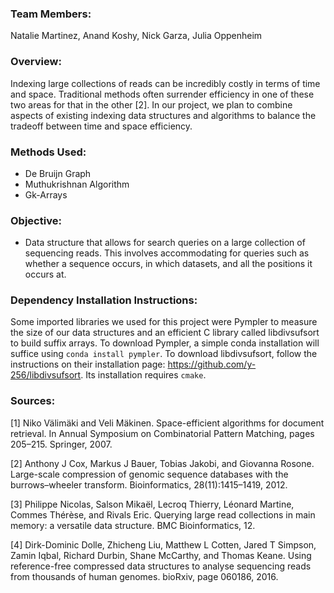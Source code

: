 ### Team Members: 
Natalie Martinez, Anand Koshy, Nick Garza, Julia Oppenheim

### Overview:
Indexing large collections of reads can be incredibly costly in terms of time and space. Traditional methods often surrender efficiency in one of these two areas for that in the other [2]. In our project, we plan to combine aspects of existing indexing data structures and algorithms to balance the tradeoff between time and space efficiency.

### Methods Used:
* De Bruijn Graph
* Muthukrishnan Algorithm
* Gk-Arrays


### Objective:
*  Data structure that allows for search queries on a large collection of sequencing reads. This involves accommodating for queries such as whether a sequence occurs, in which datasets, and all the positions it occurs at.


### Dependency Installation Instructions:
Some imported libraries we used for this project were Pympler to measure the size of our data structures and an efficient C library called libdivsufsort to build suffix arrays. To download Pympler, a simple conda installation will suffice using `conda install pympler`. To download libdivsufsort, follow the instructions on their installation page: https://github.com/y-256/libdivsufsort. Its installation requires `cmake`.


### Sources:
[1] Niko Välimäki and Veli Mäkinen. Space-efficient algorithms for document retrieval. In
Annual Symposium on Combinatorial Pattern Matching, pages 205–215. Springer, 2007.

[2] Anthony J Cox, Markus J Bauer, Tobias Jakobi, and Giovanna Rosone. Large-scale compression of genomic sequence databases with the burrows–wheeler transform. Bioinformatics, 28(11):1415–1419, 2012.

[3] Philippe Nicolas, Salson Mikaël, Lecroq Thierry, Léonard Martine, Commes Thérѐse, and Rivals Eric. Querying large read collections in main memory: a versatile data structure. BMC Bioinformatics, 12.

[4] Dirk-Dominic Dolle, Zhicheng Liu, Matthew L Cotten, Jared T Simpson, Zamin Iqbal, Richard Durbin, Shane McCarthy, and Thomas Keane. Using reference-free compressed data structures to analyse sequencing reads from thousands of human genomes. bioRxiv, page 060186, 2016.

